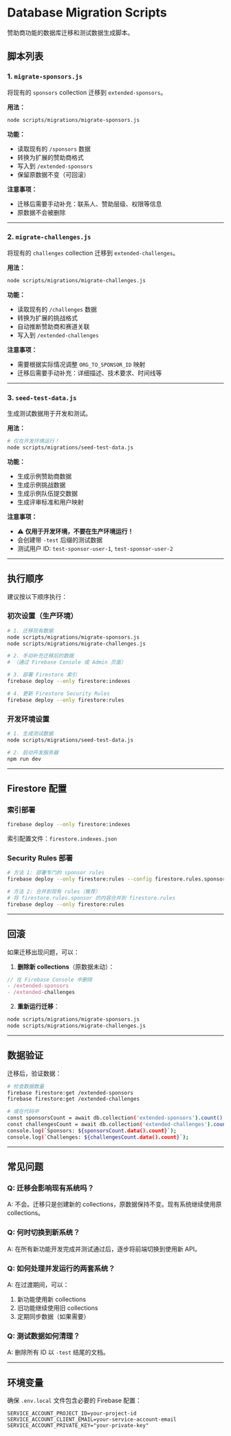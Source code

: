 # Database Migration Scripts

赞助商功能的数据库迁移和测试数据生成脚本。

## 脚本列表

### 1. `migrate-sponsors.js`
将现有的 `sponsors` collection 迁移到 `extended-sponsors`。

**用法：**
```bash
node scripts/migrations/migrate-sponsors.js
```

**功能：**
- 读取现有的 `/sponsors` 数据
- 转换为扩展的赞助商格式
- 写入到 `/extended-sponsors`
- 保留原数据不变（可回滚）

**注意事项：**
- 迁移后需要手动补充：联系人、赞助层级、权限等信息
- 原数据不会被删除

---

### 2. `migrate-challenges.js`
将现有的 `challenges` collection 迁移到 `extended-challenges`。

**用法：**
```bash
node scripts/migrations/migrate-challenges.js
```

**功能：**
- 读取现有的 `/challenges` 数据
- 转换为扩展的挑战格式
- 自动推断赞助商和赛道关联
- 写入到 `/extended-challenges`

**注意事项：**
- 需要根据实际情况调整 `ORG_TO_SPONSOR_ID` 映射
- 迁移后需要手动补充：详细描述、技术要求、时间线等

---

### 3. `seed-test-data.js`
生成测试数据用于开发和测试。

**用法：**
```bash
# 仅在开发环境运行！
node scripts/migrations/seed-test-data.js
```

**功能：**
- 生成示例赞助商数据
- 生成示例挑战数据
- 生成示例队伍提交数据
- 生成评审标准和用户映射

**注意事项：**
- ⚠️ **仅用于开发环境，不要在生产环境运行！**
- 会创建带 `-test` 后缀的测试数据
- 测试用户 ID: `test-sponsor-user-1`, `test-sponsor-user-2`

---

## 执行顺序

建议按以下顺序执行：

### 初次设置（生产环境）
```bash
# 1. 迁移现有数据
node scripts/migrations/migrate-sponsors.js
node scripts/migrations/migrate-challenges.js

# 2. 手动补充迁移后的数据
# （通过 Firebase Console 或 Admin 页面）

# 3. 部署 Firestore 索引
firebase deploy --only firestore:indexes

# 4. 更新 Firestore Security Rules
firebase deploy --only firestore:rules
```

### 开发环境设置
```bash
# 1. 生成测试数据
node scripts/migrations/seed-test-data.js

# 2. 启动开发服务器
npm run dev
```

---

## Firestore 配置

### 索引部署
```bash
firebase deploy --only firestore:indexes
```

索引配置文件：`firestore.indexes.json`

### Security Rules 部署
```bash
# 方法 1: 部署专门的 sponsor rules
firebase deploy --only firestore:rules --config firestore.rules.sponsor

# 方法 2: 合并到现有 rules（推荐）
# 将 firestore.rules.sponsor 的内容合并到 firestore.rules
firebase deploy --only firestore:rules
```

---

## 回滚

如果迁移出现问题，可以：

1. **删除新 collections**（原数据未动）：
```javascript
// 在 Firebase Console 中删除
- /extended-sponsors
- /extended-challenges
```

2. **重新运行迁移**：
```bash
node scripts/migrations/migrate-sponsors.js
node scripts/migrations/migrate-challenges.js
```

---

## 数据验证

迁移后，验证数据：

```bash
# 检查数据数量
firebase firestore:get /extended-sponsors
firebase firestore:get /extended-challenges

# 或在代码中
const sponsorsCount = await db.collection('extended-sponsors').count().get();
const challengesCount = await db.collection('extended-challenges').count().get();
console.log(`Sponsors: ${sponsorsCount.data().count}`);
console.log(`Challenges: ${challengesCount.data().count}`);
```

---

## 常见问题

### Q: 迁移会影响现有系统吗？
A: 不会。迁移只是创建新的 collections，原数据保持不变。现有系统继续使用原 collections。

### Q: 何时切换到新系统？
A: 在所有新功能开发完成并测试通过后，逐步将前端切换到使用新 API。

### Q: 如何处理并发运行的两套系统？
A: 在过渡期间，可以：
1. 新功能使用新 collections
2. 旧功能继续使用旧 collections
3. 定期同步数据（如果需要）

### Q: 测试数据如何清理？
A: 删除所有 ID 以 `-test` 结尾的文档。

---

## 环境变量

确保 `.env.local` 文件包含必要的 Firebase 配置：

```env
SERVICE_ACCOUNT_PROJECT_ID=your-project-id
SERVICE_ACCOUNT_CLIENT_EMAIL=your-service-account-email
SERVICE_ACCOUNT_PRIVATE_KEY="your-private-key"
```

